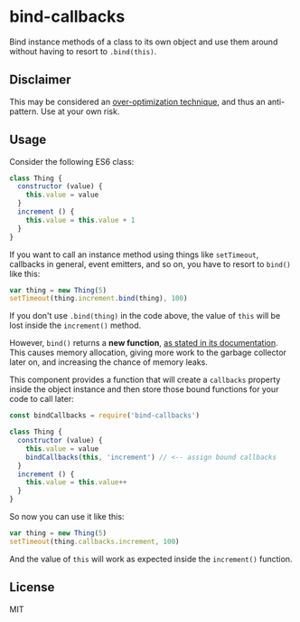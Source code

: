 # bind-callbacks

Bind instance methods of a class to its own object and use them around without having to resort to `.bind(this)`.

## Disclaimer

This may be considered an [over-optimization technique](https://en.wikipedia.org/wiki/Program_optimization#When_to_optimize), and thus an anti-pattern. Use at your own risk.

## Usage

Consider the following ES6 class:

```javascript
class Thing {
  constructor (value) {
    this.value = value
  }
  increment () {
    this.value = this.value + 1
  }
}
```

If you want to call an instance method using things like `setTimeout`, callbacks in general, event emitters, and so on, you have to resort to `bind()` like this:

```javascript
var thing = new Thing(5)
setTimeout(thing.increment.bind(thing), 100)
```

If you don't use `.bind(thing)` in the code above, the value of `this` will be lost inside the `increment()` method.

However, `bind()` returns a __new function__, [as stated in its documentation](https://developer.mozilla.org/en-US/docs/Web/JavaScript/Reference/Global_Objects/Function/bind). This causes memory allocation, giving more work to the garbage collector later on, and increasing the chance of memory leaks.

This component provides a function that will create a `callbacks` property inside the object instance and then store those bound functions for your code to call later:

```javascript
const bindCallbacks = require('bind-callbacks')

class Thing {
  constructor (value) {
    this.value = value
    bindCallbacks(this, 'increment') // <-- assign bound callbacks
  }
  increment () {
    this.value = this.value++
  }
}
```

So now you can use it like this:

```javascript
var thing = new Thing(5)
setTimeout(thing.callbacks.increment, 100)
```

And the value of `this` will work as expected inside the `increment()` function.

## License

MIT
